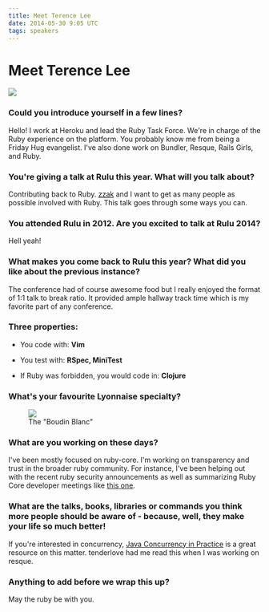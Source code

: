 ```yaml
---
title: Meet Terence Lee
date: 2014-05-30 9:05 UTC
tags: speakers
---
```


# Meet Terence Lee
<div class="text-center">
  <img src="/img/speakers/terence.jpeg" class="rounded"/>
</div>

### Could you introduce yourself in a few lines?

Hello! I work at Heroku and lead the Ruby Task Force. We're in charge of
the Ruby experience on the platform. You probably know me from being a
Friday Hug evangelist. I've also done work on Bundler, Resque, Rails
Girls, and Ruby.

### You're giving a talk at Rulu this year. What will you talk about?

Contributing back to Ruby. [zzak](https://twitter.com/_zzak) and I want to get as many people as
possible involved with Ruby. This talk goes through some ways you can.

### You attended Rulu in 2012. Are you excited to talk at Rulu 2014?

Hell yeah!

### What makes you come back to Rulu this year? What did you like about the previous instance?

The conference had of course awesome food but I really enjoyed the
format of 1:1 talk to break ratio. It provided ample hallway track time
which is my favorite part of any conference.

### Three properties:

* You code with: **Vim**

* You test with: **RSpec, MiniTest**

* If Ruby was forbidden, you would code in: **Clojure**

### What's your favourite Lyonnaise specialty?

<figure>
<img src="/img/interview/boudin-blanc.jpg"/>
<figcaption>
The "Boudin Blanc"
</figcaption>
</figure>

### What are you working on these days?

I've been mostly focused on ruby-core. I'm working on transparency and
trust in the broader ruby community. For instance, I've been helping out
with the recent ruby security announcements as well as summarizing Ruby
Core developer meetings like [this one](https://bugs.ruby-lang.org/projects/ruby/wiki/DevelopersMeetingSummary20140517Japan).

### What are the talks, books, libraries or commands you think more people should be aware of - because, well, they make your life so much better!

If you're interested in concurrency, [Java Concurrency in
Practice](http://www.amazon.com/Java-Concurrency-Practice-Brian-Goetz/dp/0321349601) is a
great resource on this matter. tenderlove had me read this when I was
working on resque.

### Anything to add before we wrap this up?

May the ruby be with you.

